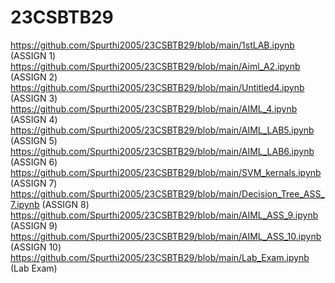 # 23CSBTB29
https://github.com/Spurthi2005/23CSBTB29/blob/main/1stLAB.ipynb   (ASSIGN 1)
https://github.com/Spurthi2005/23CSBTB29/blob/main/Aiml_A2.ipynb   (ASSIGN 2)
https://github.com/Spurthi2005/23CSBTB29/blob/main/Untitled4.ipynb  (ASSIGN 3)
https://github.com/Spurthi2005/23CSBTB29/blob/main/AIML_4.ipynb      (ASSIGN 4)
https://github.com/Spurthi2005/23CSBTB29/blob/main/AIML_LAB5.ipynb    (ASSIGN 5)
https://github.com/Spurthi2005/23CSBTB29/blob/main/AIML_LAB6.ipynb     (ASSIGN 6)
https://github.com/Spurthi2005/23CSBTB29/blob/main/SVM_kernals.ipynb    (ASSIGN 7)
https://github.com/Spurthi2005/23CSBTB29/blob/main/Decision_Tree_ASS_7.ipynb (ASSIGN 8)
https://github.com/Spurthi2005/23CSBTB29/blob/main/AIML_ASS_9.ipynb     (ASSIGN 9)
https://github.com/Spurthi2005/23CSBTB29/blob/main/AIML_ASS_10.ipynb     (ASSIGN 10)
https://github.com/Spurthi2005/23CSBTB29/blob/main/Lab_Exam.ipynb   (Lab Exam)
